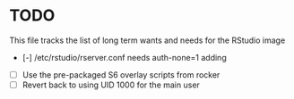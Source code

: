 # TODO

This file tracks the list of long term wants and needs for the RStudio image

- [-] /etc/rstudio/rserver.conf needs auth-none=1 adding
- [ ] Use the pre-packaged S6 overlay scripts from rocker
- [ ] Revert back to using UID 1000 for the main user
